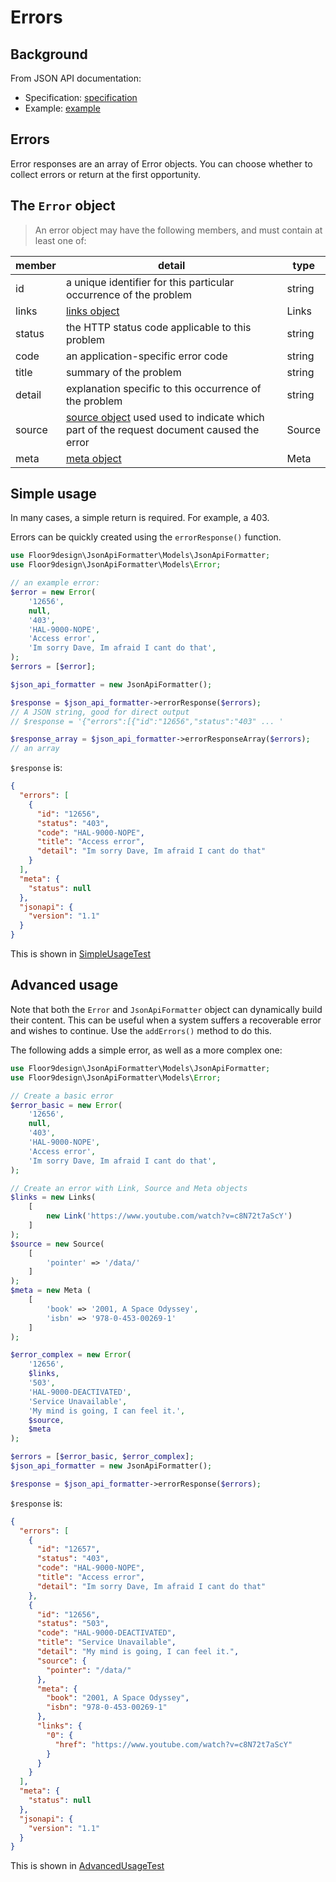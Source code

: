 # Errors

## Background

From JSON API documentation:
* Specification: [specification](https://jsonapi.org/format/#errors)
* Example: [example](https://jsonapi.org/examples/#error-objects)

## Errors

Error responses are an array of Error objects. You can choose whether to collect errors or return at the first 
opportunity.

## The `Error` object

> An error object may have the following members, and must contain at least one of:

| member | detail                                                                                               | type   |
|--------|------------------------------------------------------------------------------------------------------|--------|
| id     | a unique identifier for this particular occurrence of the problem                                    | string |
| links  | [links object](links.md)                                                                             | Links  |
| status | the HTTP status code applicable to this problem                                                      | string |
| code   | an application-specific error code                                                                   | string |
| title  | summary of the problem                                                                               | string |
| detail | explanation specific to this occurrence of the problem                                               | string |
| source | [source object](source.md) used used to indicate which part of the request document caused the error | Source |
| meta   | [meta object](meta.md)                                                                               | Meta   |

## Simple usage

In many cases, a simple return is required. For example, a 403.

Errors can be quickly created using the `errorResponse()` function.

```php
use Floor9design\JsonApiFormatter\Models\JsonApiFormatter;
use Floor9design\JsonApiFormatter\Models\Error;

// an example error:
$error = new Error(
    '12656',
    null,
    '403',
    'HAL-9000-NOPE',
    'Access error',
    'Im sorry Dave, Im afraid I cant do that',
);
$errors = [$error];

$json_api_formatter = new JsonApiFormatter();

$response = $json_api_formatter->errorResponse($errors);
// A JSON string, good for direct output 
// $response = '{"errors":[{"id":"12656","status":"403" ... '

$response_array = $json_api_formatter->errorResponseArray($errors);
// an array 
```

`$response` is:

```json
{
  "errors": [
    {
      "id": "12656",
      "status": "403",
      "code": "HAL-9000-NOPE",
      "title": "Access error",
      "detail": "Im sorry Dave, Im afraid I cant do that"
    }
  ],
  "meta": {
    "status": null
  },
  "jsonapi": {
    "version": "1.1"
  }
}
```

This is shown in [SimpleUsageTest](../../tests/Unit/Examples/Errors/SimpleUsageTest.php)

## Advanced usage

Note that both the `Error` and `JsonApiFormatter` object can dynamically build their content. This can be useful when 
a system suffers a recoverable error and wishes to continue. Use the `addErrors()` method to do this.

The following adds a simple error, as well as a more complex one:

```php
use Floor9design\JsonApiFormatter\Models\JsonApiFormatter;
use Floor9design\JsonApiFormatter\Models\Error;

// Create a basic error
$error_basic = new Error(
    '12656',
    null,
    '403',
    'HAL-9000-NOPE',
    'Access error',
    'Im sorry Dave, Im afraid I cant do that',
);

// Create an error with Link, Source and Meta objects
$links = new Links(
    [
        new Link('https://www.youtube.com/watch?v=c8N72t7aScY')
    ]
);
$source = new Source(
    [
        'pointer' => '/data/'
    ]
);
$meta = new Meta (
    [
        'book' => '2001, A Space Odyssey',
        'isbn' => '978-0-453-00269-1'
    ]
);

$error_complex = new Error(
    '12656',
    $links,
    '503',
    'HAL-9000-DEACTIVATED',
    'Service Unavailable',
    'My mind is going, I can feel it.',
    $source,
    $meta
);

$errors = [$error_basic, $error_complex];
$json_api_formatter = new JsonApiFormatter();

$response = $json_api_formatter->errorResponse($errors);
```

`$response` is:

```json
{
  "errors": [
    {
      "id": "12657",
      "status": "403",
      "code": "HAL-9000-NOPE",
      "title": "Access error",
      "detail": "Im sorry Dave, Im afraid I cant do that"
    },
    {
      "id": "12656",
      "status": "503",
      "code": "HAL-9000-DEACTIVATED",
      "title": "Service Unavailable",
      "detail": "My mind is going, I can feel it.",
      "source": {
        "pointer": "/data/"
      },
      "meta": {
        "book": "2001, A Space Odyssey",
        "isbn": "978-0-453-00269-1"
      },
      "links": {
        "0": {
          "href": "https://www.youtube.com/watch?v=c8N72t7aScY"
        }
      }
    }
  ],
  "meta": {
    "status": null
  },
  "jsonapi": {
    "version": "1.1"
  }
}
```

This is shown in [AdvancedUsageTest](../../tests/Unit/Examples/Errors/AdvancedUsageTest.php)



